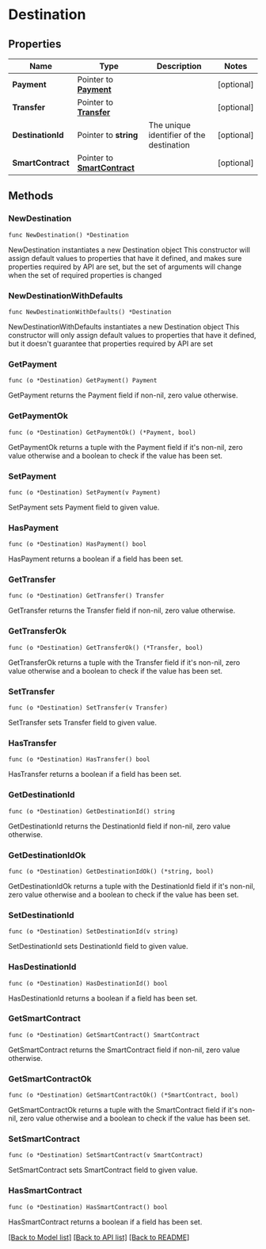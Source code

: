 # Destination

## Properties

Name | Type | Description | Notes
------------ | ------------- | ------------- | -------------
**Payment** | Pointer to [**Payment**](Payment.md) |  | [optional] 
**Transfer** | Pointer to [**Transfer**](Transfer.md) |  | [optional] 
**DestinationId** | Pointer to **string** | The unique identifier of the destination | [optional] 
**SmartContract** | Pointer to [**SmartContract**](SmartContract.md) |  | [optional] 

## Methods

### NewDestination

`func NewDestination() *Destination`

NewDestination instantiates a new Destination object
This constructor will assign default values to properties that have it defined,
and makes sure properties required by API are set, but the set of arguments
will change when the set of required properties is changed

### NewDestinationWithDefaults

`func NewDestinationWithDefaults() *Destination`

NewDestinationWithDefaults instantiates a new Destination object
This constructor will only assign default values to properties that have it defined,
but it doesn't guarantee that properties required by API are set

### GetPayment

`func (o *Destination) GetPayment() Payment`

GetPayment returns the Payment field if non-nil, zero value otherwise.

### GetPaymentOk

`func (o *Destination) GetPaymentOk() (*Payment, bool)`

GetPaymentOk returns a tuple with the Payment field if it's non-nil, zero value otherwise
and a boolean to check if the value has been set.

### SetPayment

`func (o *Destination) SetPayment(v Payment)`

SetPayment sets Payment field to given value.

### HasPayment

`func (o *Destination) HasPayment() bool`

HasPayment returns a boolean if a field has been set.

### GetTransfer

`func (o *Destination) GetTransfer() Transfer`

GetTransfer returns the Transfer field if non-nil, zero value otherwise.

### GetTransferOk

`func (o *Destination) GetTransferOk() (*Transfer, bool)`

GetTransferOk returns a tuple with the Transfer field if it's non-nil, zero value otherwise
and a boolean to check if the value has been set.

### SetTransfer

`func (o *Destination) SetTransfer(v Transfer)`

SetTransfer sets Transfer field to given value.

### HasTransfer

`func (o *Destination) HasTransfer() bool`

HasTransfer returns a boolean if a field has been set.

### GetDestinationId

`func (o *Destination) GetDestinationId() string`

GetDestinationId returns the DestinationId field if non-nil, zero value otherwise.

### GetDestinationIdOk

`func (o *Destination) GetDestinationIdOk() (*string, bool)`

GetDestinationIdOk returns a tuple with the DestinationId field if it's non-nil, zero value otherwise
and a boolean to check if the value has been set.

### SetDestinationId

`func (o *Destination) SetDestinationId(v string)`

SetDestinationId sets DestinationId field to given value.

### HasDestinationId

`func (o *Destination) HasDestinationId() bool`

HasDestinationId returns a boolean if a field has been set.

### GetSmartContract

`func (o *Destination) GetSmartContract() SmartContract`

GetSmartContract returns the SmartContract field if non-nil, zero value otherwise.

### GetSmartContractOk

`func (o *Destination) GetSmartContractOk() (*SmartContract, bool)`

GetSmartContractOk returns a tuple with the SmartContract field if it's non-nil, zero value otherwise
and a boolean to check if the value has been set.

### SetSmartContract

`func (o *Destination) SetSmartContract(v SmartContract)`

SetSmartContract sets SmartContract field to given value.

### HasSmartContract

`func (o *Destination) HasSmartContract() bool`

HasSmartContract returns a boolean if a field has been set.


[[Back to Model list]](../README.md#documentation-for-models) [[Back to API list]](../README.md#documentation-for-api-endpoints) [[Back to README]](../README.md)


